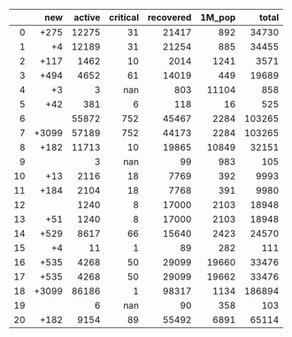 |    |   new |   active |   critical |   recovered |   1M_pop |   total |
|---:|------:|---------:|-----------:|------------:|---------:|--------:|
|  0 |  +275 |    12275 |         31 |       21417 |      892 |   34730 |
|  1 |    +4 |    12189 |         31 |       21254 |      885 |   34455 |
|  2 |  +117 |     1462 |         10 |        2014 |     1241 |    3571 |
|  3 |  +494 |     4652 |         61 |       14019 |      449 |   19689 |
|  4 |    +3 |        3 |        nan |         803 |    11104 |     858 |
|  5 |   +42 |      381 |          6 |         118 |       16 |     525 |
|  6 |       |    55872 |        752 |       45467 |     2284 |  103265 |
|  7 | +3099 |    57189 |        752 |       44173 |     2284 |  103265 |
|  8 |  +182 |    11713 |         10 |       19865 |    10849 |   32151 |
|  9 |       |        3 |        nan |          99 |      983 |     105 |
| 10 |   +13 |     2116 |         18 |        7769 |      392 |    9993 |
| 11 |  +184 |     2104 |         18 |        7768 |      391 |    9980 |
| 12 |       |     1240 |          8 |       17000 |     2103 |   18948 |
| 13 |   +51 |     1240 |          8 |       17000 |     2103 |   18948 |
| 14 |  +529 |     8617 |         66 |       15640 |     2423 |   24570 |
| 15 |    +4 |       11 |          1 |          89 |      282 |     111 |
| 16 |  +535 |     4268 |         50 |       29099 |    19660 |   33476 |
| 17 |  +535 |     4268 |         50 |       29099 |    19662 |   33476 |
| 18 | +3099 |    86186 |          1 |       98317 |     1134 |  186894 |
| 19 |       |        6 |        nan |          90 |      358 |     103 |
| 20 |  +182 |     9154 |         89 |       55492 |     6891 |   65114 |